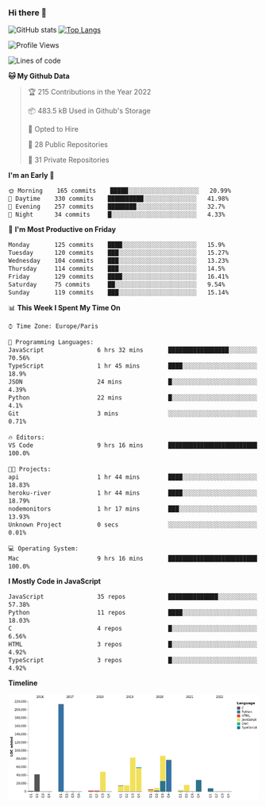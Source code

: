 ### Hi there 👋


![GitHub stats](https://github-readme-stats.vercel.app/api?username=eastkap&theme=dark&show_icons=true&count_private=true)
[![Top Langs](https://github-readme-stats.vercel.app/api/top-langs/?username=eastkap&layout=compact)](https://github.com/anuraghazra/github-readme-stats)



<!--START_SECTION:waka-->
![Profile Views](http://img.shields.io/badge/Profile%20Views-17-blue)

![Lines of code](https://img.shields.io/badge/From%20Hello%20World%20I%27ve%20Written-716943%20lines%20of%20code-blue)

**🐱 My Github Data** 

> 🏆 215 Contributions in the Year 2022
 > 
> 📦 483.5 kB Used in Github's Storage 
 > 
> 💼 Opted to Hire
 > 
> 📜 28 Public Repositories 
 > 
> 🔑 31 Private Repositories  
 > 
**I'm an Early 🐤** 

```text
🌞 Morning    165 commits    █████░░░░░░░░░░░░░░░░░░░░   20.99% 
🌆 Daytime    330 commits    ██████████░░░░░░░░░░░░░░░   41.98% 
🌃 Evening    257 commits    ████████░░░░░░░░░░░░░░░░░   32.7% 
🌙 Night      34 commits     █░░░░░░░░░░░░░░░░░░░░░░░░   4.33%

```
📅 **I'm Most Productive on Friday** 

```text
Monday       125 commits    ████░░░░░░░░░░░░░░░░░░░░░   15.9% 
Tuesday      120 commits    ███░░░░░░░░░░░░░░░░░░░░░░   15.27% 
Wednesday    104 commits    ███░░░░░░░░░░░░░░░░░░░░░░   13.23% 
Thursday     114 commits    ███░░░░░░░░░░░░░░░░░░░░░░   14.5% 
Friday       129 commits    ████░░░░░░░░░░░░░░░░░░░░░   16.41% 
Saturday     75 commits     ██░░░░░░░░░░░░░░░░░░░░░░░   9.54% 
Sunday       119 commits    ███░░░░░░░░░░░░░░░░░░░░░░   15.14%

```


📊 **This Week I Spent My Time On** 

```text
⌚︎ Time Zone: Europe/Paris

💬 Programming Languages: 
JavaScript               6 hrs 32 mins       █████████████████░░░░░░░░   70.56% 
TypeScript               1 hr 45 mins        ████░░░░░░░░░░░░░░░░░░░░░   18.9% 
JSON                     24 mins             █░░░░░░░░░░░░░░░░░░░░░░░░   4.39% 
Python                   22 mins             █░░░░░░░░░░░░░░░░░░░░░░░░   4.1% 
Git                      3 mins              ░░░░░░░░░░░░░░░░░░░░░░░░░   0.71%

🔥 Editors: 
VS Code                  9 hrs 16 mins       █████████████████████████   100.0%

🐱‍💻 Projects: 
api                      1 hr 44 mins        ████░░░░░░░░░░░░░░░░░░░░░   18.83% 
heroku-river             1 hr 44 mins        ████░░░░░░░░░░░░░░░░░░░░░   18.79% 
nodemonitors             1 hr 17 mins        ███░░░░░░░░░░░░░░░░░░░░░░   13.93% 
Unknown Project          0 secs              ░░░░░░░░░░░░░░░░░░░░░░░░░   0.01%

💻 Operating System: 
Mac                      9 hrs 16 mins       █████████████████████████   100.0%

```

**I Mostly Code in JavaScript** 

```text
JavaScript               35 repos            ██████████████░░░░░░░░░░░   57.38% 
Python                   11 repos            ████░░░░░░░░░░░░░░░░░░░░░   18.03% 
C                        4 repos             █░░░░░░░░░░░░░░░░░░░░░░░░   6.56% 
HTML                     3 repos             █░░░░░░░░░░░░░░░░░░░░░░░░   4.92% 
TypeScript               3 repos             █░░░░░░░░░░░░░░░░░░░░░░░░   4.92%

```


**Timeline**

![Chart not found](https://raw.githubusercontent.com/Eastkap/Eastkap/main/charts/bar_graph.png) 


<!--END_SECTION:waka-->

<!--
**Eastkap/eastkap** is a ✨ _special_ ✨ repository because its `README.md` (this file) appears on your GitHub profile.

Here are some ideas to get you started:

- 🔭 I’m currently working on ...
- 🌱 I’m currently learning ...
- 👯 I’m looking to collaborate on ...
- 🤔 I’m looking for help with ...
- 💬 Ask me about ...
- 📫 How to reach me: ...
- 😄 Pronouns: ...
- ⚡ Fun fact: ...
-->
